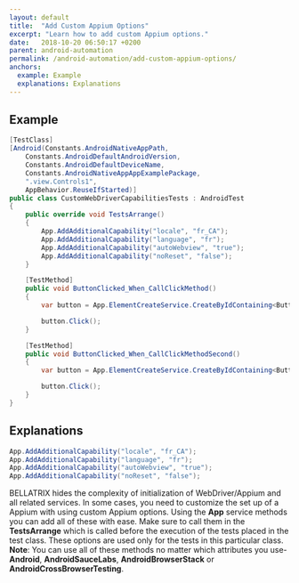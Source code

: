 ```yaml
---
layout: default
title:  "Add Custom Appium Options"
excerpt: "Learn how to add custom Appium options."
date:   2018-10-20 06:50:17 +0200
parent: android-automation
permalink: /android-automation/add-custom-appium-options/
anchors:
  example: Example
  explanations: Explanations
---
```

Example
-------
```csharp
[TestClass]
[Android(Constants.AndroidNativeAppPath,
    Constants.AndroidDefaultAndroidVersion,
    Constants.AndroidDefaultDeviceName,
    Constants.AndroidNativeAppAppExamplePackage,
    ".view.Controls1",
    AppBehavior.ReuseIfStarted)]
public class CustomWebDriverCapabilitiesTests : AndroidTest
{
    public override void TestsArrange()
    {
        App.AddAdditionalCapability("locale", "fr_CA");
        App.AddAdditionalCapability("language", "fr");
        App.AddAdditionalCapability("autoWebview", "true");
        App.AddAdditionalCapability("noReset", "false");
    }

    [TestMethod]
    public void ButtonClicked_When_CallClickMethod()
    {
        var button = App.ElementCreateService.CreateByIdContaining<Button>("button");

        button.Click();
    }

    [TestMethod]
    public void ButtonClicked_When_CallClickMethodSecond()
    {
        var button = App.ElementCreateService.CreateByIdContaining<Button>("button");

        button.Click();
    }
}
```

Explanations
------------
```csharp
App.AddAdditionalCapability("locale", "fr_CA");
App.AddAdditionalCapability("language", "fr");
App.AddAdditionalCapability("autoWebview", "true");
App.AddAdditionalCapability("noReset", "false");
```
BELLATRIX hides the complexity of initialization of WebDriver/Appium and all related services. In some cases, you need to customize the set up of a Appium with using custom Appium options. Using the **App** service methods you can add all of these with ease. Make sure to call them in the **TestsArrange** which is called before the execution of the tests placed in the test class. These options are used only for the tests in this particular class.
**Note**: You can use all of these methods no matter which attributes you use- **Android**, **AndroidSauceLabs**, **AndroidBrowserStack** or **AndroidCrossBrowserTesting**.